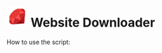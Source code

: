 # ![Ruby](/icon/ruby.png) Website Downloader
How to use the script:
[^1]:use the `bundle install` command to install the gems.
[^2]:run the script with the command `ruby site-dl.rb`.
[^3]:enter the desired url.
